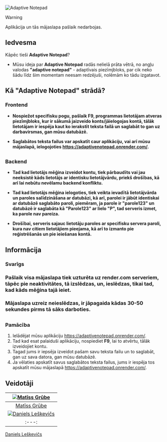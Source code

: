 ![Adaptive Notepad](https://media.discordapp.net/attachments/1313895396766126140/1313895451208056994/adaptivenotepad.png?ex=6751cbfe&is=67507a7e&hm=a8b95e0aade40d47c2fdf069ed9f0f46f6f24e66a78b2d5a2efc93f2d842ee47&=&format=webp&quality=lossless)

> [!Warning]
> Aplikācija un tās mājaslapa pašlaik nedarbojas.

## Iedvesma
Kāpēc tieši **Adaptive Notepad**?

- Mūsu ideja par **Adaptive Notepad** radās nelielā prāta vētrā, no angļu valodas **"adaptive notepad"** - adaptīvais piezīmjbloks, par cik neko šādu līdz šim momentam neesam redzējuši, nolēmām ko tādu izgatavot.

## Kā "Adaptive Notepad" strādā?

### Frontend
- **Nospiežot specifisku pogu, pašlaik **F9**, programmas lietotājam atveras piezīmjbloks, kur ir sākumā jaizveido konts/jāielogojas kontā, tālāk lietotājam ir iespēja kaut ko ierakstīt teksta failā un saglabāt to gan uz darbavirsmas, gan mūsu datubāzē.**

- **Saglabātos teksta failus var apskatīt caur aplikāciju, vai arī mūsu mājaslapā, ielogojoties https://adaptivenotepad.onrender.com/.**

##

### Backend
- **Tad kad lietotājs mēģina izveidot kontu, tiek pārbaudīts vai jau neeksistē kāds lietotājs ar identisku lietotājvārdu, priekš drošības, kā arī lai nebūtu nevēlamu backend konfliktu.**

- **Tad kad lietotājs mēģina ielogoties, tiek veikta ievadītā lietotājvārda un paroles salīdzināšana ar datubāzi, kā arī, parolei ir jābūt identiskai ar datubāzē saglabāto paroli, piemēram, ja parole ir "parole123" un datubāzē ir saglabāta kā "Parole123" ar lielo "P", tad serveris izmet, ka parole nav pareiza.**

- **Drošībai, serveris sajauc lietotāju paroles ar specifisku servera paroli, kura nav citiem lietotājiem pieejama, kā arī to izmanto pie reģistrēšanās un pie ieiešanas kontā.**




##


## Informācija
### Svarīgs

### Pašlaik visa mājaslapa tiek uzturēta uz render.com serveriem, tāpēc pie neaktivitātes, tā izslēdzas, un, ieslēdzas, tikai tad, kad kāds mēģina tajā ieiet.
### Mājaslapa uzreiz neieslēdzas, ir jāpagaida kādas 30-50 sekundes pirms tā sāks darboties.

##

### Pamācība

1. Ielādējat mūsu aplikāciju https://adaptivenotepad.onrender.com/.
2. Tad kad esat palaiduši aplikāciju, nospiediet **F9**, lai to atvērtu, tālāk izveidojiet kontu.
3. Tagad jums ir iepsēja izveidot pašam savu teksta failu un to saglabāt, gan uz sava datora, gan mūsu datubāzē.
4. Ja vēlaties apskatīt savus saglabātos teksta failus, jums ir iespēja tos apskatīt mūsu mājaslapā https://adaptivenotepad.onrender.com/.

## Veidotāji

[![Matīss Grūbe](https://cdn.mos.cms.futurecdn.net/PosvCa2386NXwo4cM4VWa3.jpg)](https://github.com/CodeMytz) |
:---:|
[Matīss Grūbe](https://github.com/CodeMytz)|
[![Daniels Leškevičs](https://static1.srcdn.com/wordpress/wp-content/uploads/2020/03/Vin-Diesel-In-Furious-7-next-to-paul-walker.jpg)](https://github.com/danielsleskevics)|
:---:|
[Daniels Leškevičs](https://github.com/danielsleskevics)
